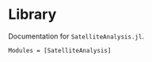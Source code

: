 Library
=======

Documentation for `SatelliteAnalysis.jl`.

```@autodocs
Modules = [SatelliteAnalysis]
```

